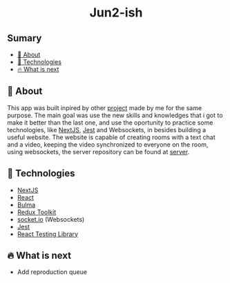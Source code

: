 
<h1><center> Jun2-ish </center></h1>

## Sumary
* [:bookmark: About](##bookmark-about)
* [:rocket: Technologies](##rocket-technologies)
* [:fire: What is next](##fire-what-is-next)

 ## :bookmark: About
 This app was built inpired by other [project](https://github.com/alissonsz/videoParty) made by me for the same purpose. The main goal was use the new skills and knowledges that i got to make it better than the last one, and use the oportunity to practice some technologies, like [NextJS](https://nextjs.org/), [Jest](https://jestjs.io/) and Websockets, in besides building a useful website.
 The website is capable of creating rooms with a text chat and a video, keeping the video synchronized to everyone on the room, using websockets, the server repository can be found at [server](https://github.com/alissonsz/jun2-ish_backend). 
 
 ## :rocket: Technologies
 * [NextJS](https://nextjs.org/)
 * [React](https://reactjs.org/)
 * [Bulma](https://bulma.io)
 * [Redux Toolkit](https://redux-toolkit.js.org/)
 *  [socket.io](https://socket.io/) (Websockets)
 *  [Jest](https://jestjs.io/)
 * [React Testing Library](https://testing-library.com/docs/react-testing-library/intro/)

## :fire: What is next
 
- Add reproduction queue
